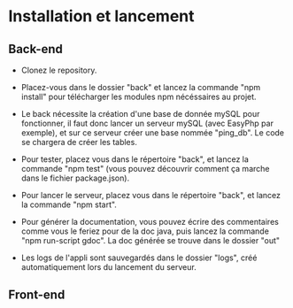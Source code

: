 # Installation et lancement

## Back-end

 - Clonez le repository.

 - Placez-vous dans le dossier "back" et lancez la commande "npm install" pour télécharger les modules npm nécéssaires au projet.
 
 - Le back nécessite la création d'une base de donnée mySQL pour fonctionner, il faut donc lancer un serveur mySQL (avec EasyPhp par exemple), et sur ce serveur créer une base nommée "ping_db". Le code se chargera de créer les tables.

 - Pour tester, placez vous dans le répertoire "back", et lancez la commande "npm test" (vous pouvez découvrir comment ça marche dans le fichier package.json).

 - Pour lancer le serveur, placez vous dans le répertoire "back", et lancez la commande "npm start".

 - Pour générer la documentation, vous pouvez écrire des commentaires comme vous le feriez pour de la doc java, puis lancez la commande "npm run-script gdoc". La doc générée se trouve dans le dossier "out"
 
 - Les logs de l'appli sont sauvegardés dans le dossier "logs", créé automatiquement lors du lancement du serveur.
 
 ## Front-end
